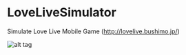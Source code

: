 LoveLiveSimulator
=================

Simulate Love Live Mobile Game (http://lovelive.bushimo.jp/)

![alt tag](https://dl.dropboxusercontent.com/u/55056978/lovelivesim.gif)
